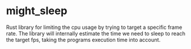 # might_sleep
Rust library for limiting the cpu usage by trying to target a specific frame rate.
The library will internally estimate the time we need to sleep to reach the target fps, taking the programs execution time into account.
